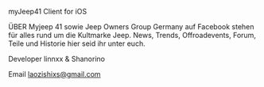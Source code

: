 myJeep41 Client for iOS

ÜBER Myjeep 41 sowie Jeep Owners Group Germany auf Facebook stehen für alles rund um die Kultmarke Jeep. News, Trends, Offroadevents, Forum, Teile und Historie hier seid ihr unter euch.

Developer linnxx & Shanorino

Email laozishixs@gmail.com
